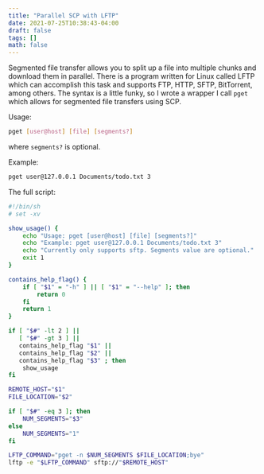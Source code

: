 ```yaml
---
title: "Parallel SCP with LFTP"
date: 2021-07-25T10:38:43-04:00
draft: false
tags: []
math: false
---
```

Segmented file transfer allows you to split up a file into multiple chunks and download them in parallel. There is a program written for Linux called LFTP which can accomplish this task and supports FTP, HTTP, SFTP, BitTorrent, among others. The syntax is a little funky, so I wrote a wrapper I call `pget` which allows for segmented file transfers using SCP.

Usage:
```bash
pget [user@host] [file] [segments?]
```
where `segments?` is optional.

Example:
```bash
pget user@127.0.0.1 Documents/todo.txt 3
```


The full script:
```bash
#!/bin/sh
# set -xv

show_usage() {
    echo "Usage: pget [user@host] [file] [segments?]"
    echo "Example: pget user@127.0.0.1 Documents/todo.txt 3"
    echo "Currently only supports sftp. Segments value are optional."
    exit 1
}

contains_help_flag() {
    if [ "$1" = "-h" ] || [ "$1" = "--help" ]; then
        return 0
    fi
    return 1
}

if [ "$#" -lt 2 ] ||
   [ "$#" -gt 3 ] ||
   contains_help_flag "$1" ||
   contains_help_flag "$2" ||
   contains_help_flag "$3" ; then
    show_usage
fi

REMOTE_HOST="$1"
FILE_LOCATION="$2"

if [ "$#" -eq 3 ]; then
    NUM_SEGMENTS="$3"
else
    NUM_SEGMENTS="1"
fi

LFTP_COMMAND="pget -n $NUM_SEGMENTS $FILE_LOCATION;bye"
lftp -e "$LFTP_COMMAND" sftp://"$REMOTE_HOST"
```

